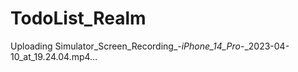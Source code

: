 # TodoList_Realm


Uploading Simulator_Screen_Recording_-_iPhone_14_Pro_-_2023-04-10_at_19.24.04.mp4…
